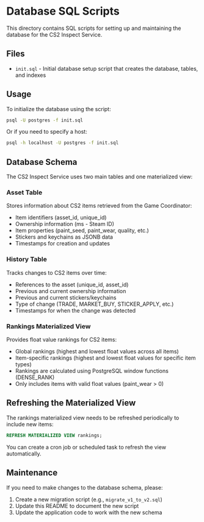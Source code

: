 # Database SQL Scripts

This directory contains SQL scripts for setting up and maintaining the database for the CS2 Inspect Service.

## Files

- `init.sql` - Initial database setup script that creates the database, tables, and indexes

## Usage

To initialize the database using the script:

```bash
psql -U postgres -f init.sql
```

Or if you need to specify a host:

```bash
psql -h localhost -U postgres -f init.sql
```

## Database Schema

The CS2 Inspect Service uses two main tables and one materialized view:

### Asset Table

Stores information about CS2 items retrieved from the Game Coordinator:

- Item identifiers (asset_id, unique_id)
- Ownership information (ms - Steam ID)
- Item properties (paint_seed, paint_wear, quality, etc.)
- Stickers and keychains as JSONB data
- Timestamps for creation and updates

### History Table

Tracks changes to CS2 items over time:

- References to the asset (unique_id, asset_id)
- Previous and current ownership information
- Previous and current stickers/keychains
- Type of change (TRADE, MARKET_BUY, STICKER_APPLY, etc.)
- Timestamps for when the change was detected

### Rankings Materialized View

Provides float value rankings for CS2 items:

- Global rankings (highest and lowest float values across all items)
- Item-specific rankings (highest and lowest float values for specific item types)
- Rankings are calculated using PostgreSQL window functions (DENSE_RANK)
- Only includes items with valid float values (paint_wear > 0)

## Refreshing the Materialized View

The rankings materialized view needs to be refreshed periodically to include new items:

```sql
REFRESH MATERIALIZED VIEW rankings;
```

You can create a cron job or scheduled task to refresh the view automatically.

## Maintenance

If you need to make changes to the database schema, please:

1. Create a new migration script (e.g., `migrate_v1_to_v2.sql`)
2. Update this README to document the new script
3. Update the application code to work with the new schema
